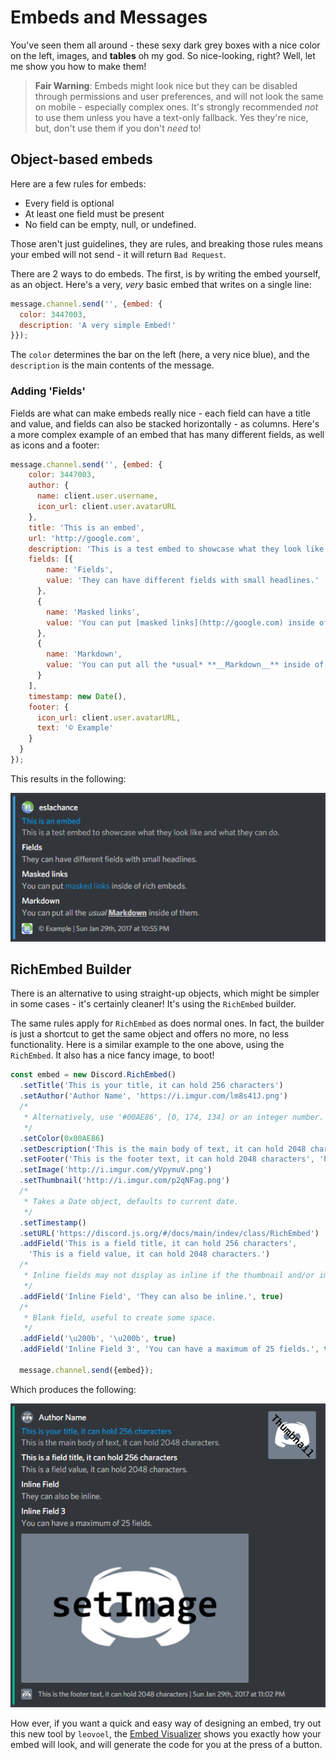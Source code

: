 # Embeds and Messages

You've seen them all around - these sexy dark grey boxes with a nice color on the left, images, and **tables** oh my god. So nice-looking, right? Well, let me show you how to make them!

> **Fair Warning**: Embeds might look nice but they can be disabled through permissions and user preferences, and will not look the same on mobile - especially complex ones. It's strongly recommended _not_ to use them unless you have a text-only fallback. Yes they're nice, but, don't use them if you don't _need_ to!

## Object-based embeds

Here are a few rules for embeds:

* Every field is optional
* At least one field must be present
* No field can be empty, null, or undefined.

Those aren't just guidelines, they are rules, and breaking those rules means your embed will not send - it will return `Bad Request`.

There are 2 ways to do embeds. The first, is by writing the embed yourself, as an object. Here's a very, _very_ basic embed that writes on a single line:

```js
message.channel.send('', {embed: {
  color: 3447003,
  description: 'A very simple Embed!'
}});
```

The `color` determines the bar on the left \(here, a very nice blue\), and the `description` is the main contents of the message.

### Adding 'Fields'

Fields are what can make embeds really nice - each field can have a title and value, and fields can also be stacked horizontally - as columns. Here's a more complex example of an embed that has many different fields, as well as icons and a footer:

```js
message.channel.send('', {embed: {
    color: 3447003,
    author: {
      name: client.user.username,
      icon_url: client.user.avatarURL
    },
    title: 'This is an embed',
    url: 'http://google.com',
    description: 'This is a test embed to showcase what they look like and what they can do.',
    fields: [{
        name: 'Fields',
        value: 'They can have different fields with small headlines.'
      },
      {
        name: 'Masked links',
        value: 'You can put [masked links](http://google.com) inside of rich embeds.'
      },
      {
        name: 'Markdown',
        value: 'You can put all the *usual* **__Markdown__** inside of them.'
      }
    ],
    timestamp: new Date(),
    footer: {
      icon_url: client.user.avatarURL,
      text: '© Example'
    }
  }
});
```

This results in the following:

![](/assets/embeds/embedexample1.png)

## RichEmbed Builder

There is an alternative to using straight-up objects, which might be simpler in some cases - it's certainly cleaner! It's using the `RichEmbed` builder.

The same rules apply for `RichEmbed` as does normal ones. In fact, the builder is just a shortcut to get the same object and offers no more, no less functionality. Here is a similar example to the one above, using the `RichEmbed`. It also has a nice fancy image, to boot!

```js
const embed = new Discord.RichEmbed()
  .setTitle('This is your title, it can hold 256 characters')
  .setAuthor('Author Name', 'https://i.imgur.com/lm8s41J.png')
  /*
   * Alternatively, use '#00AE86', [0, 174, 134] or an integer number.
   */
  .setColor(0x00AE86)
  .setDescription('This is the main body of text, it can hold 2048 characters.')
  .setFooter('This is the footer text, it can hold 2048 characters', 'http://i.imgur.com/w1vhFSR.png')
  .setImage('http://i.imgur.com/yVpymuV.png')
  .setThumbnail('http://i.imgur.com/p2qNFag.png')
  /*
   * Takes a Date object, defaults to current date.
   */
  .setTimestamp()
  .setURL('https://discord.js.org/#/docs/main/indev/class/RichEmbed')
  .addField('This is a field title, it can hold 256 characters',
    'This is a field value, it can hold 2048 characters.')
  /*
   * Inline fields may not display as inline if the thumbnail and/or image is too big.
   */
  .addField('Inline Field', 'They can also be inline.', true)
  /*
   * Blank field, useful to create some space.
   */
  .addField('\u200b', '\u200b', true)
  .addField('Inline Field 3', 'You can have a maximum of 25 fields.', true);

  message.channel.send({embed});
```

Which produces the following:

![](/assets/embeds/embedexample2.png)

How ever, if you want a quick and easy way of designing an embed, try out this new tool by `leovoel`, the [Embed Visualizer](https://leovoel.github.io/embed-visualizer/) shows you exactly how your embed will look, and will generate the code for you at the press of a button.
